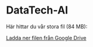 # DataTech-AI

Här hittar du vår stora fil (84 MB):

[Ladda ner filen från Google Drive](https://drive.google.com/file/d/13GITLTlVrPbI8YTqaSjklZWCs6kW8ehB/view?usp=sharing)
